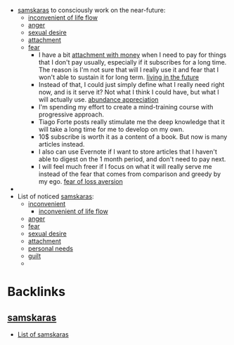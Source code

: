 - [samskaras](<samskaras.md>) to consciously work on the near-future:
    - [inconvenient of life flow](<inconvenient of life flow.md>)
    - [anger](<anger.md>)
    - [sexual desire](<sexual desire.md>)
    - [attachment](<attachment.md>)
    - [fear](<fear.md>)
        - I have a bit [attachment with money](<attachment with money.md>) when I need to pay
for things that I don't pay usually, especially if it subscribes for a long
time. The reason is I'm not sure that will I really use it and fear that I
won't able to sustain it for long term. [living in the future](<living in the future.md>)
        - Instead of that, I could just simply define what I really
need right now, and is it serve it? Not what I think I could have, but what I
will actually use. [abundance appreciation](<abundance appreciation.md>)
        - I'm spending my effort to create a mind-training course with
progressive approach.
        - Tiago Forte posts really stimulate me the deep knowledge
that it will take a long time for me to develop on my own.
        - 10$ subscribe is worth it as a content of a book. But now is
many articles instead.
        - I also can use Evernote if I want to store articles that I
haven't able to digest on the 1 month period, and don't need to pay next.
        - I will feel much freer if I focus on what it will really
serve me instead of the fear that comes from comparison and greedy by my ego.
[fear of loss aversion](<fear of loss aversion.md>)
- 
- List of noticed [samskaras](<samskaras.md>):
    - [inconvenient](<inconvenient.md>)
        - [inconvenient of life flow](<inconvenient of life flow.md>)
    - [anger](<anger.md>)
    - [fear](<fear.md>)
    - [sexual desire](<sexual desire.md>)
    - [attachment](<attachment.md>)
    - [personal needs](<personal needs.md>)
    - [guilt](<guilt.md>)
    - 

# Backlinks
## [samskaras](<samskaras.md>)
- [List of samskaras](<List of samskaras.md>)

